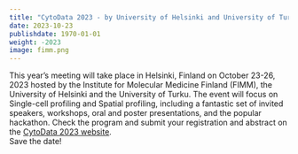 ```yaml
---
title: "CytoData 2023 - by University of Helsinki and University of Turku"
date: 2023-10-23
publishdate: 1970-01-01
weight: -2023
image: fimm.png
---
```


This year’s meeting will take place in Helsinki, Finland on October 23-26, 2023 hosted by the Institute for Molecular Medicine Finland (FIMM), the University of Helsinki and the University of Turku. The event will focus on Single-cell profiling and Spatial profiling, including a fantastic set of invited speakers, workshops, oral and poster presentations, and the popular hackathon. Check the program and submit your registration and abstract on the [CytoData 2023 website](https://www.helsinki.fi/en/conferences/cytodata-2023).  
Save the date!
